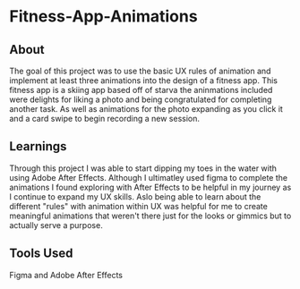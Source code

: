 # Fitness-App-Animations

## About
The goal of this project was to use the basic UX rules of animation and implement at least three animations into the design of a fitness app. This fitness app is a skiing app based off of starva the aninmations included were delights for liking a photo and being congratulated for completing another task. As well as animations for the photo expanding as you click it and a card swipe to begin recording a new session.

## Learnings
Through this project I was able to start dipping my toes in the water with using Adobe After Effects. Although I ultimatley used figma to complete the animations I found exploring with After Effects to be helpful in my journey as I continue to expand my UX skills. Aslo being able to learn about the different "rules" with animation within UX was helpful for me to create meaningful animations that weren't there just for the looks or gimmics but to actually serve a purpose. 

## Tools Used
Figma and Adobe After Effects
